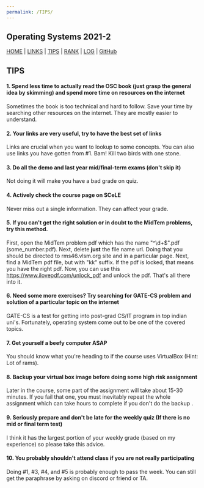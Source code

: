 ```yaml
---
permalink: /TIPS/
---
```


Operating Systems 2021-2
---
[HOME](..) | [LINKS](https://bienreti.github.io/os212/LINKS) | [TIPS](https://bienreti.github.io/os212/TIPS) | [RANK](/TXT/myrank.txt) | [LOG](TXT/mylog.txt) | [GitHub](https://github.com/bienreti/os212)

## TIPS

#### 1. Spend less time to actually read the OSC book (just grasp the general idea by skimming) and spend more time on resources on the internet

Sometimes the book is too technical and hard to follow. Save your time by searching other resources on the internet. They are mostly easier to understand.

#### 2. Your links are very useful, try to have the best set of links

Links are crucial when you want to lookup to some concepts. You can also use links you have gotten from #1. Bam! Kill two birds with one stone.

#### 3. Do all the demo and last year mid/final-term exams (don't skip it)

Not doing it will make you have a bad grade on quiz.

#### 4. Actively check the course page on SCeLE

Never miss out a single information. They can affect your grade.

#### 5. If you can't get the right solution or in doubt to the MidTem problems, try this method.

First, open the MidTem problem pdf which has the name "^\d+$".pdf (some_number.pdf). Next, delete **just** the file name url. Doing that you should be directed to rms46.vlsm.org site and in a particular page. Next, find a MidTem pdf file, but with "kk" suffix. If the pdf is locked, that means you have the right pdf. Now, you can use this https://www.ilovepdf.com/unlock_pdf and unlock the pdf. That's all there into it.

#### 6. Need some more exercises? Try searching for GATE-CS problem and solution of a particular topic on the internet

GATE-CS is a test for getting into post-grad CS/IT program in top indian uni's. Fortunately, operating system come out to be one of the covered topics.

#### 7. Get yourself a beefy computer ASAP

You should know what you're heading to if the course uses VirtualBox (Hint: Lot of rams).

#### 8. Backup your virtual box image before doing some high risk assignment

Later in the course, some part of the assignment will take about 15-30 minutes. If you fail that one, you must inevitably repeat the whole assignment which can take hours to complete if you don't do the backup .

#### 9. Seriously prepare and don't be late for the weekly quiz (If there is no mid or final term test)

I think it has the largest portion of your weekly grade (based on my experience) so please take this advice.

#### 10. You probably shouldn't attend class if you are not really participating

Doing #1, #3, #4, and #5 is probably enough to pass the week. You can still get the paraphrase by asking on discord or friend or TA.

